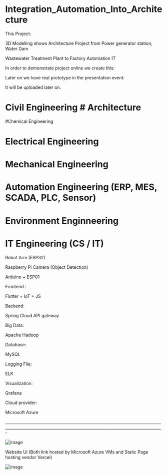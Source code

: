 # Integration_Automation_Into_Architecture

This Project:

3D Modelling shows Architecture Project from Power generator station, Water Dam

Wastewater Treatment Plant to Factory Automation IT 

In order to demonstrate project online we create this:


Later on we have real prototype in the presentation event:

It will be uploaded later on. 

# Civil Engineering # Architecture 

#Chemical Engineering

# Electrical Engineering

# Mechanical Engineering

# Automation Engineering (ERP, MES, SCADA, PLC, Sensor)

# Environment Enginneering

# IT Engineering (CS / IT)

Robot Arm (ESP32)

Raspberry Pi Camera (Object Detection)

Arduino + ESP01


Frontend :

Flutter + IoT + JS 

Backend:

Spring Cloud API gateway

Big Data:

Apache Hadoop

Database:

MySQL

Logging File:

ELK

Visualization:

Grafana

Cloud provider:

Microsoft Azure



____________________________________________________________________________________________________________________________________________________________-

![image](https://user-images.githubusercontent.com/58724748/204790371-b0075725-ba1c-494e-b2e0-2c5fa665ed8b.png)

Website UI (Both link hosted by Microsoft Azure VMs and Static Page hosting vendor Vercel)

![image](https://user-images.githubusercontent.com/58724748/204812547-e219e167-2f6b-4a7a-bb6d-ec9929bc4af2.png)

